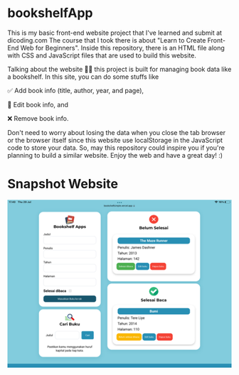 # bookshelfApp


This is my basic front-end website project that I've learned and submit at dicoding.com
The course that I took there is about "Learn to Create Front-End Web for Beginners". 
Inside this repository, there is an HTML file along with CSS and JavaScript files that are used to build this website.




Talking about the website 💁‍♂️ 
this project is built for managing book data like a bookshelf. In this site, you can do some stuffs like




✅ Add book info (title, author, year, and page),

📝 Edit book info, and

❌ Remove book info.




Don't need to worry about losing the data when you close the tab browser or the browser itself since this website use localStorage in the JavaScript code to store your data. 
So, may this repository could inspire you if you're planning to build a similar website. 
Enjoy the web and have a great day! :)


# Snapshot Website

![snapshot bookshelfApp](/assets/snapshot.PNG)
